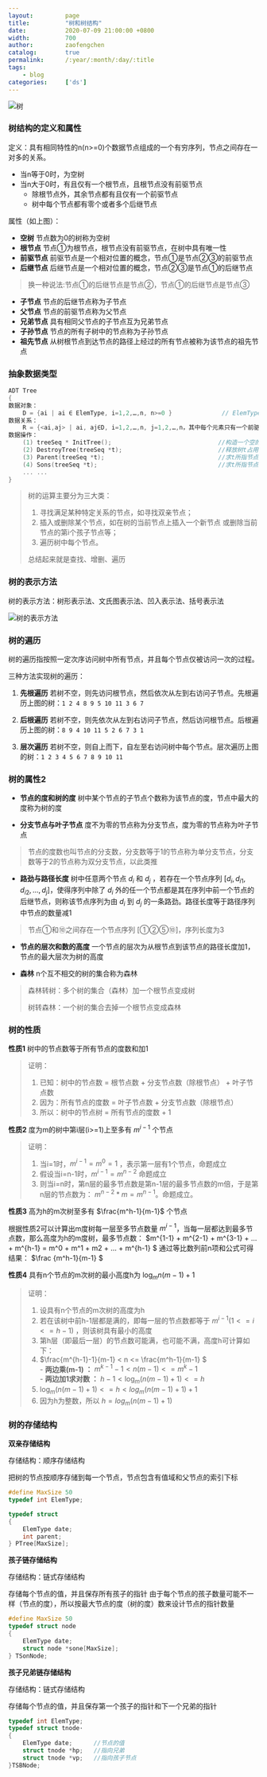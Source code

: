 ```yaml
---
layout:         page
title:          "树和树结构"
date:           2020-07-09 21:00:00 +0800
width:          700
author:         zaofengchen
catalog:        true
permalink:      /:year/:month/:day/:title
tags:
    - blog
categories:     ['ds']
---
```


<!-- 渲染公式 -->
<script src="{{ site.url }}/static/js/MathJax.js?config=TeX-AMS-MML_HTMLorMML" type="text/javascript"></script>
<script type="text/x-mathjax-config">
    MathJax.Hub.Config({
        tex2jax: {
        skipTags: ['script', 'noscript', 'style', 'textarea', 'pre'],
        inlineMath: [['$','$']]
        }
    });
</script>
<!-- 渲染公式 -->

<img src="http://tva4.sinaimg.cn/large/7d4c6366gy1ggkhkeo6j9j20go0b40ty.jpg" alt="树" width="{{ page.width}}" align="bottom" />

### 树结构的定义和属性
定义：具有相同特性的n(n>=0)个数据节点组成的一个有穷序列，节点之间存在一对多的关系。
- 当n等于0时，为空树
- 当n大于0时，有且仅有一个根节点，且根节点没有前驱节点
    - 除根节点外，其余节点都有且仅有一个前驱节点
    - 树中每个节点都有零个或者多个后继节点


属性（如上图）：
- **空树** 节点数为0的树称为空树
- **根节点** 节点①为根节点，根节点没有前驱节点，在树中具有唯一性
- **前驱节点** 前驱节点是一个相对位置的概念，节点①是节点②③的前驱节点
- **后继节点** 后继节点是一个相对位置的概念，节点②③是节点①的后继节点
>换一种说法:节点①的后继节点是节点②，节点①的后继节点是节点③
- **子节点** 节点的后继节点称为子节点
- **父节点** 节点的前驱节点称为父节点
- **兄弟节点** 具有相同父节点的子节点互为兄弟节点
- **子孙节点** 节点的所有子树中的节点称为子孙节点
- **祖先节点** 从树根节点到达节点的路径上经过的所有节点被称为该节点的祖先节点




### 抽象数据类型
```C
ADT Tree
{
数据对象：
    D = {ai | ai ∈ ElemType, i=1,2,…,n, n>=0 }              // ElemType为类型标识符
数据关系：
    R = {<ai,aj> | ai, aj∈D, i=1,2,…,n, j=1,2,…,n，其中每个元素只有一个前驱节点 ，可以有零个或多个后继节点，有且仅有一个元素（根节点）没有前驱节点 }
数据操作：
    (1) treeSeq * InitTree();                              //构造一个空的树t      
    (2) DestroyTree(treeSeq *t);                           //释放树t占用的内存空间      
    (3) Parent(treeSeq *t);                                //求t所指节点的双亲结点      
    (4) Sons(treeSeq *t);                                  //求t所指节点的子孙节点      
    ... ...
}
```
>树的运算主要分为三大类：
>1. 寻找满足某种特定关系的节点，如寻找双亲节点；
>2. 插入或删除某个节点，如在树的当前节点上插入一个新节点 或删除当前节点的第i个孩子节点等；
>3. 遍历树中每个节点。
>
>总结起来就是查找、增删、遍历


### 树的表示方法

树的表示方法：树形表示法、文氏图表示法、凹入表示法、括号表示法

<img src="http://tva4.sinaimg.cn/large/7d4c6366gy1ggkigwbmk7j20m709cabq.jpg" alt="树的表示方法" width="{{ page.width}}" align="bottom" />


### 树的遍历
树的遍历指按照一定次序访问树中所有节点，并且每个节点仅被访问一次的过程。

三种方法实现树的遍历：
1. **先根遍历**
若树不空，则先访问根节点，然后依次从左到右访问子节点。先根遍历上图的树：`1 2 4 8 9 5 10 11 3 6 7`

2. **后根遍历**
若树不空，则先依次从左到右访问子节点，然后访问根节点。后根遍历上图的树：`8 9 4 10 11 5 2 6 7 3 1`

3. **层次遍历**
若树不空，则自上而下，自左至右访问树中每个节点。层次遍历上图的树：`1 2 3 4 5 6 7 8 9 10 11`


### 树的属性2
- **节点的度和树的度** 树中某个节点的子节点个数称为该节点的度，节点中最大的度称为树的度

- **分支节点与叶子节点** 度不为零的节点称为分支节点，度为零的节点称为叶子节点
>节点的度数也叫节点的分支数，分支数等于1的节点称为单分支节点，分支数等于2的节点称为双分支节点，以此类推

- **路劲与路径长度** 树中任意两个节点 $d_i$ 和 $d_j$ ，若存在一个节点序列 $[d_i,d_{i1},d_{i2},...,d_j]$，使得序列中除了 $d_i$ 外的任一个节点都是其在序列中前一个节点的后继节点，则称该节点序列为由 $d_i$ 到 $d_j$ 的一条路劲。路径长度等于路径序列中节点的数量减1
>节点①和⑩之间存在一个节点序列 [①②⑤⑩]，序列长度为3 

- **节点的层次和数的高度** 一个节点的层次为从根节点到该节点的路径长度加1，节点的最大层次为树的高度


- **森林** n个互不相交的树的集合称为森林    
>森林转树：多个树的集合（森林）加一个根节点变成树
>
>树转森林：一个树的集合去掉一个根节点变成森林

### 树的性质
**性质1** 树中的节点数等于所有节点的度数和加1

>证明：
>1. 已知：树中的节点数 = 根节点数 + 分支节点数（除根节点） + 叶子节点数
>2. 因为：所有节点的度数 = 叶子节点数 + 分支节点数（除根节点）
>3. 所以：树中的节点树 = 所有节点的度数 + 1

**性质2** 度为m的树中第i层(i>=1)上至多有 $m^{i-1}$ 个节点

>证明：
>1. 当i=1时，$m^{i-1}=m^0=1$ ，表示第一层有1个节点，命题成立
>2. 假设当i=n-1时，$m^{i-1}=m^{n-2}$ 命题成立
>3. 则当i=n时，第n层的最多节点数是第n-1层的最多节点数的m倍，于是第n层的节点数为： $m^{n-2}*m=m^{n-1}$。命题成立。

**性质3** 高为h的m次树至多有 $\frac{m^h-1}{m-1}$ 个节点

根据性质2可以计算出m度树每一层至多节点数量 $m^{i-1}$，当每一层都达到最多节点数，那么高度为h的m度树，最多节点数：
$m^{1-1} + m^{2-1} + m^{3-1} + ... + m^{h-1} = m^0 + m^1 + m2 + ... + m^{h-1} $
通过等比数列前n项和公式可得结果： $\frac {m^h-1}{m-1} $

**性质4** 具有n个节点的m次树的最小高度h为 $\log_{m}n(m-1)+1$

>证明：
>1. 设具有n个节点的m次树的高度为h
>2. 若在该树中前h-1层都是满的，即每一层的节点数都等于 $m^{i-1} (1<=i<=h-1)$ ，则该树具有最小的高度
>3. 第h层（即最后一层）的节点数可能满，也可能不满，高度h可计算如下：
>4. $\frac{m^{h-1}-1}{m-1} < n <= \frac{m^h-1}{m-1} $   
    - **两边乘(m-1) ：**   $m^{k-1}-1 < n(m-1) <= m^{k}-1$     
    - **两边加1求对数 ：**    $h-1 < \log_m(n(m-1)+1) <= h$
>5. $\log_m(n(m-1)+1) <= h < log_m(n(m-1)+1)+1$
>6. 因为h为整数，所以 $h=log_m(n(m-1)+1)$


### 树的存储结构

**双亲存储结构**

存储结构：顺序存储结构

把树的节点按顺序存储到每一个节点，节点包含有值域和父节点的索引下标

```C
#define MaxSize 50
typedef int ElemType;

typedef struct
{
    ElemType date;
    int parent;
} PTree[MaxSize];
```

**孩子链存储结构**

存储结构：链式存储结构

存储每个节点的值，并且保存所有孩子的指针
由于每个节点的孩子数量可能不一样（节点的度），所以按最大节点的度（树的度）数来设计节点的指针数量

```C
#define MaxSize 50
typedef struct node
{
    ElemType date;
    struct node *sone[MaxSize];
} TSonNode;
```

**孩子兄弟链存储结构**

存储结构：链式存储结构

存储每个节点的值，并且保存第一个孩子的指针和下一个兄弟的指针

```C
typedef int ElemType;
typedef struct tnode·
{
    ElemType date;      //节点的值
    struct tnode *hp;   //指向兄弟
    struct tnode *vp;   //指向孩子节点
}TSBNode;
```